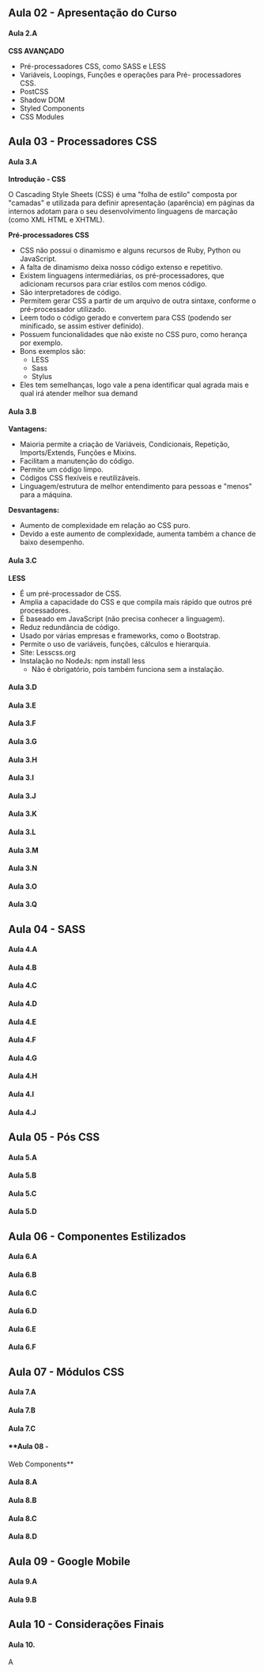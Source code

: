 ## **Aula 02 - Apresentação do Curso**
#### **Aula 2.A**

**CSS AVANÇADO**

* Pré-processadores CSS, como SASS e LESS
* Variáveis, Loopings, Funções e operações para Pré- processadores CSS.
* PostCSS
* Shadow DOM
* Styled Components
* CSS Modules

## **Aula 03 - Processadores CSS**
#### **Aula 3.A**

**Introdução - CSS** 

O Cascading Style Sheets (CSS) é uma "folha de estilo" composta por "camadas" e utilizada para definir apresentação (aparência) em páginas da internos adotam para o seu desenvolvimento linguagens de  marcação (como XML HTML e XHTML).

**Pré-processadores CSS**

* CSS não possui o dinamismo e alguns recursos de Ruby, Python ou JavaScript.
* A falta de dinamismo deixa nosso código extenso e repetitivo.
* Existem linguagens intermediárias, os pré-processadores, que adicionam recursos para criar estilos com menos código.
* São interpretadores de código.
* Permitem gerar CSS a partir de um arquivo de outra sintaxe, conforme o pré-processador utilizado.
* Leem todo o código gerado e convertem para CSS (podendo ser minificado, se assim estiver definido).
* Possuem funcionalidades que não existe no CSS puro, como herança por exemplo.
* Bons exemplos são:
    * LESS
    * Sass
    * Stylus
* Eles tem semelhanças, logo vale a pena identificar qual agrada mais e qual irá atender melhor sua demand

#### **Aula 3.B**

**Vantagens:**

* Maioria permite a criação de Variáveis, Condicionais, Repetição, Imports/Extends, Funções e Mixins.
* Facilitam a manutenção do código.
* Permite um código limpo.
* Códigos CSS flexíveis e reutilizáveis.
* Linguagem/estrutura de melhor entendimento para pessoas e "menos" para a máquina.

**Desvantagens:**

* Aumento de complexidade em relação ao CSS puro.
* Devido a este aumento de complexidade, aumenta também a chance de baixo desempenho.

#### **Aula 3.C**

**LESS**
* É um pré-processador de CSS.
* Amplia a capacidade do CSS e que compila mais rápido que outros pré processadores.
* É baseado em JavaScript (não precisa conhecer a linguagem).
* Reduz redundância de código.
* Usado por várias empresas e frameworks, como o Bootstrap.
* Permite o uso de variáveis, funções, cálculos e hierarquia.
* Site: Lesscss.org
* Instalação no NodeJs: npm install less
    * Não é obrigatório, pois também funciona sem a instalação.
    
#### **Aula 3.D**



#### **Aula 3.E**



#### **Aula 3.F**



#### **Aula 3.G**



#### **Aula 3.H**



#### **Aula 3.I**



#### **Aula 3.J**



#### **Aula 3.K**



#### **Aula 3.L**



#### **Aula 3.M**



#### **Aula 3.N**



#### **Aula 3.O**



#### **Aula 3.Q**



## **Aula 04 - SASS**
#### **Aula 4.A**



#### **Aula 4.B**



#### **Aula 4.C**



#### **Aula 4.D**



#### **Aula 4.E**



#### **Aula 4.F**



#### **Aula 4.G**



#### **Aula 4.H**



#### **Aula 4.I**



#### **Aula 4.J**



## **Aula 05 - Pós CSS**
#### **Aula 5.A**



#### **Aula 5.B**



#### **Aula 5.C**



#### **Aula 5.D**



## **Aula 06 - Componentes Estilizados**
#### **Aula 6.A**



#### **Aula 6.B**



#### **Aula 6.C**



#### **Aula 6.D**



#### **Aula 6.E**



#### **Aula 6.F**



## **Aula 07 - Módulos CSS**
#### **Aula 7.A**



#### **Aula 7.B**



#### **Aula 7.C**



#### **Aula 08 - 


Web Components**
#### **Aula 8.A**



#### **Aula 8.B**



#### **Aula 8.C**



#### **Aula 8.D**



## **Aula 09 - Google Mobile**
#### **Aula 9.A**



#### **Aula 9.B**



## **Aula 10 - Considerações Finais**
#### **Aula 10.**


A